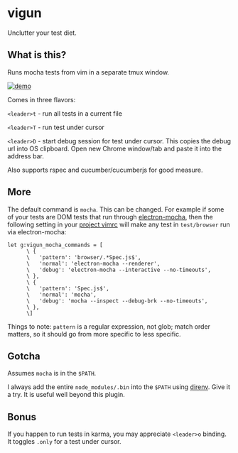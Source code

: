 # vigun
Unclutter your test diet.

## What is this?

Runs mocha tests from vim in a separate tmux window.

[![demo](https://img.youtube.com/vi/zFPePu4K_U0/0.jpg)](https://www.youtube.com/watch?v=zFPePu4K_U0)

Comes in three flavors:

`<leader>t` - run all tests in a current file

`<leader>T` - run test under cursor

`<leader>D` - start debug session for test under cursor. This copies the debug url into OS clipboard. Open new Chrome window/tab and paste it into the address bar.

Also supports rspec and cucumber/cucumberjs for good measure.

## More

The default command is `mocha`. This can be changed. For example if some of your tests are DOM tests that run through [electron-mocha](https://github.com/jprichardson/electron-mocha), then the following setting in your [project vimrc](https://andrew.stwrt.ca/posts/project-specific-vimrc/) will make any test in `test/browser` run via electron-mocha:

```
let g:vigun_mocha_commands = [
      \ {
      \   'pattern': 'browser/.*Spec.js$',
      \   'normal': 'electron-mocha --renderer',
      \   'debug': 'electron-mocha --interactive --no-timeouts',
      \ },
      \ {
      \   'pattern': 'Spec.js$',
      \   'normal': 'mocha',
      \   'debug': 'mocha --inspect --debug-brk --no-timeouts',
      \ },
      \]
```

Things to note: `pattern` is a regular expression, not glob; match order matters, so it should go from more specific to less specific.

## Gotcha

Assumes `mocha` is in the `$PATH`.

I always add the entire `node_modules/.bin` into the `$PATH` using [direnv](https://direnv.net/). Give it a try. It is useful well beyond this plugin.

## Bonus

If you happen to run tests in karma, you may appreciate `<leader>o` binding. It toggles `.only` for a test under cursor.
